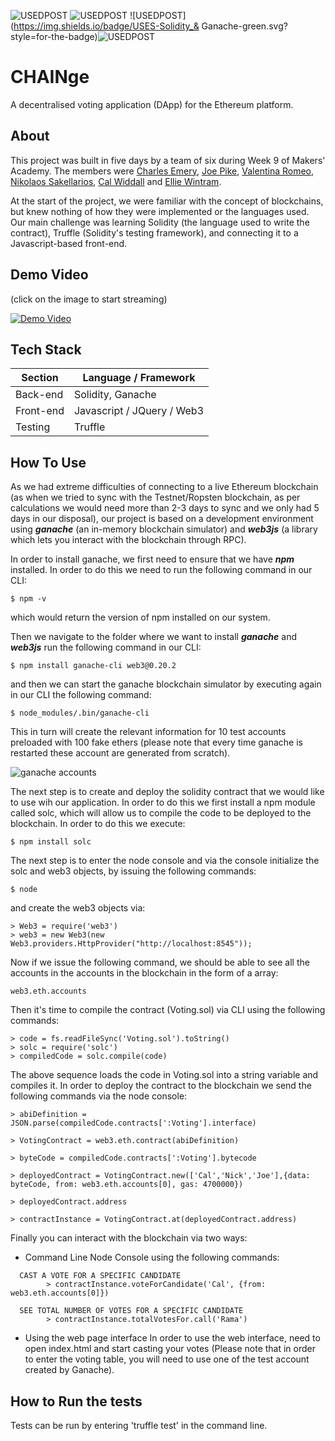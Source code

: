 ![USEDPOST](https://img.shields.io/badge/USES-GIT-orange.svg?style=for-the-badge) ![USEDPOST](https://img.shields.io/badge/USES-Javascript-blue.svg?style=for-the-badge) ![USEDPOST](https://img.shields.io/badge/USES-Solidity_& Ganache-green.svg?style=for-the-badge)![USEDPOST](https://img.shields.io/badge/USES-Truffle-yellow.svg?style=for-the-badge)



CHAINge
============
A decentralised voting application (DApp) for the Ethereum platform.

## About
This project was built in five days by a team of six during Week 9 of Makers' Academy. The members were [Charles Emery](https://github.com/charlesemery15), [Joe Pike](https://github.com/joepike), [Valentina Romeo](https://github.com/Ciancion), [Nikolaos Sakellarios](https://github.com/lunaticnick), [Cal Widdall](https://github.com/Calum-W) and [Ellie Wintram](https://github.com/ewintram).

At the start of the project, we were familiar with the concept of blockchains, but knew nothing of how they were implemented or the languages used. Our main challenge was learning Solidity (the language used to write the contract), Truffle (Solidity's testing framework), and connecting it to a Javascript-based front-end.


## Demo Video
(click on the image to start streaming)

[![Demo Video](./images/demo.png)](https://youtu.be/ETQ0bM_ROH0)

## Tech Stack

Section | Language / Framework
------- | -------------------
Back-end | Solidity, Ganache
Front-end | Javascript / JQuery / Web3
Testing | Truffle

## How To Use

As we had extreme difficulties of connecting to a live Ethereum blockchain (as when we tried to sync with the Testnet/Ropsten blockchain, as per calculations we would need more than 2-3 days to sync and we only had 5 days in our disposal), our project is based on a development environment using ***ganache*** (an in-memory blockchain simulator) and ***web3js*** (a library which lets you interact with the blockchain through RPC).

In order to install ganache, we first need to ensure that we have ***npm*** installed. In order to do this we need to run the following command in our CLI:

```
$ npm -v
```

which would return the version of npm installed on our system.

Then we navigate to the folder where we want to install ***ganache*** and ***web3js*** run the following command in our CLI:
```
$ npm install ganache-cli web3@0.20.2
```

and then we can start the ganache blockchain simulator by executing  again in our CLI the following command:
```
$ node_modules/.bin/ganache-cli
```

This in turn will create the relevant information for 10 test accounts preloaded with 100 fake ethers (please note that every time ganache is restarted these account are generated from scratch).

![ganache accounts](./images/accounts.png)


The next step is to create and deploy the solidity contract that we would like to use wih our application. In order to do this we first install a npm module called solc, which will allow us to compile the code to be deployed to the blockchain. In order to do this we execute:

```
$ npm install solc
```

The next step is to enter the node console and via the console initialize the solc and web3 objects, by issuing the following commands:

```
$ node
```

and create the web3 objects via:

```
> Web3 = require('web3')
> web3 = new Web3(new Web3.providers.HttpProvider("http://localhost:8545"));
```

Now if we issue the following command, we should be able to see all the accounts in the accounts in the blockchain in the form of a array:
```
web3.eth.accounts
```

Then it's time to compile the contract (Voting.sol) via CLI using the following commands:

```
> code = fs.readFileSync('Voting.sol').toString()
> solc = require('solc')
> compiledCode = solc.compile(code)
```

The above sequence loads the code in Voting.sol into a string variable and compiles it. In order to deploy the contract to the blockchain we send the following commands via the node console:
```
> abiDefinition = JSON.parse(compiledCode.contracts[':Voting'].interface)

> VotingContract = web3.eth.contract(abiDefinition)

> byteCode = compiledCode.contracts[':Voting'].bytecode

> deployedContract = VotingContract.new(['Cal','Nick','Joe'],{data: byteCode, from: web3.eth.accounts[0], gas: 4700000})

> deployedContract.address

> contractInstance = VotingContract.at(deployedContract.address)
```

Finally you can interact with the blockchain via two ways:
* Command Line Node Console using the following commands:

```
  CAST A VOTE FOR A SPECIFIC CANDIDATE
        > contractInstance.voteForCandidate('Cal', {from: web3.eth.accounts[0]})

  SEE TOTAL NUMBER OF VOTES FOR A SPECIFIC CANDIDATE
        > contractInstance.totalVotesFor.call('Rama')
```

* Using the web page interface
    In order to use the web interface, need to open index.html and start casting your votes (Please note that in order to enter the voting table, you will need to use one of the test account created by Ganache).


## How to Run the tests

Tests can be run by entering 'truffle test' in the command line.
